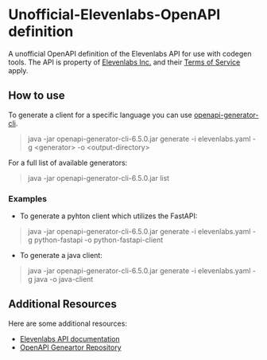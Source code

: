# Unofficial-Elevenlabs-OpenAPI definition
A unofficial OpenAPI definition of the Elevenlabs API for use with codegen tools.
The API is property of [Elevenlabs Inc.](https://beta.elevenlabs.io) and their [Terms of Service](https://beta.elevenlabs.io/terms) apply.

## How to use
To generate a client for a specific language you can use [openapi-generator-cli](https://central.sonatype.com/artifact/org.openapitools/openapi-generator-cli/6.5.0/overview).
>java -jar openapi-generator-cli-6.5.0.jar generate -i elevenlabs.yaml -g \<generator\> -o \<output-directory\>

For a full list of available generators:
>java -jar openapi-generator-cli-6.5.0.jar list
### Examples
- To generate a pyhton client which utilizes the FastAPI:
>java -jar openapi-generator-cli-6.5.0.jar generate -i elevenlabs.yaml -g python-fastapi -o python-fastapi-client
- To generate a java client:
>java -jar openapi-generator-cli-6.5.0.jar generate -i elevenlabs.yaml -g java -o java-client

## Additional Resources
Here are some additional resources:
- [Elevenlabs API documentation](https://docs.elevenlabs.io/quickstart)
- [OpenAPI Geneartor Repository](https://github.com/OpenAPITools/openapi-generator)
